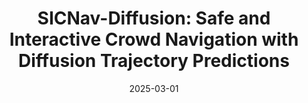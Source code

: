 ---
title: "SICNav-Diffusion: Safe and Interactive Crowd Navigation with Diffusion Trajectory Predictions"
collection: publications
permalink: /publication/2025-03-sicnavdiff
excerpt: ''
date: 2025-03-01
venue: 'Robotics and Automation Letter (RA-L), 2025'
paperurl: 'https://arxiv.org/abs/2503.08858'
imgurl: 'sicnav-diff-animated.gif'
show: true
authors:
  - name: Sepehr Samavi
    link: http://dsl.utias.utoronto.ca/~sep/
  - name: Anthony Lem
    link: https://www.linkedin.com/in/anthony-lem-66a43b334/
  - name: Fumiaki Sato
    link: https://www.linkedin.com/in/fumiaki-sato-aa1347188/
  - name: Sirui Chen
    link: https://www.linkedin.com/in/sirui-c-6492a0232/
  - name: Qiao Gu
    link: 
  - name: Keijiro Yano
    link: https://www.linkedin.com/in/keijiro-yano-892379a4/
  - name: Angela P. Schoellig
    link: https://www.dynsyslab.org/prof-angela-schoellig/
  - name: Florian Shkurti
    link: https://www.cs.toronto.edu/~florian/
links:
  - name: paper
    link: https://arxiv.org/pdf/2503.08858
  - name: video
    link: https://www.youtube.com/watch?v=up0uXhmWhKw
---